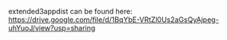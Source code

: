 extended3appdist can be found here: https://drive.google.com/file/d/1BqYbE-VRtZl0Us2aGsQyAjpeg-uhYuoJ/view?usp=sharing